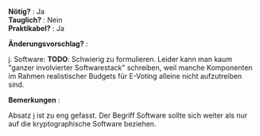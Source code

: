**Nötig?** : Ja </br>
**Tauglich?** : Nein </br>
**Praktikabel?** : Ja </br>

**Änderungsvorschlag?** :

j. Software: **TODO**: Schwierig zu formulieren. Leider kann man kaum "ganzer involvierter Softwarestack" schreiben, weil manche Komponenten im Rahmen realistischer Budgets für E-Voting alleine nicht aufzutreiben sind.  

**Bemerkungen** :

Absatz j ist zu eng gefasst. Der Begriff Software sollte sich weiter als nur auf die kryptographische Software beziehen.

